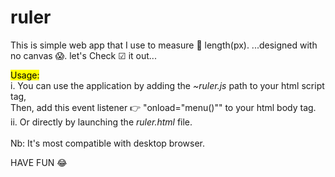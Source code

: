 # ruler
This is simple web app that I use to measure 📐  length(px).
...designed with no canvas 😱.
let's Check ☑ it out...

<mark>Usage:</mark><br>
i. You can use the application by adding the <i>~ruler.js</i> path to your html script tag,<br>
Then, add this event listener 👉  "onload="menu()"" to your html body tag.<br>
ii. Or directly by launching the <i>ruler.html</i> file. <br><br>
Nb: It's most compatible with desktop browser.

  HAVE FUN 😂 
